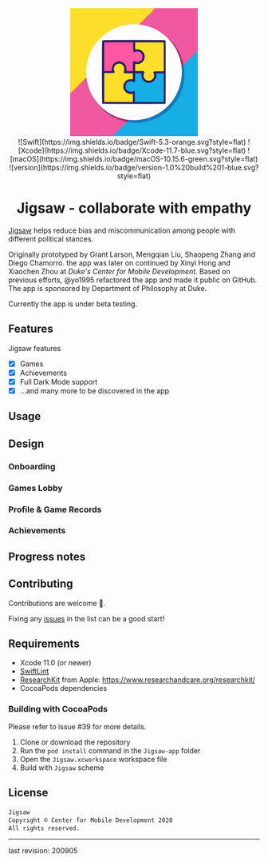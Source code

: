 <div align="center">
   <img width="256" src="./Jigsaw-app/Jigsaw/Assets.xcassets/AppIcon.appiconset/1024.png" alt="Jigsaw Logo">
</div>

<div align="center">
    ![Swift](https://img.shields.io/badge/Swift-5.3-orange.svg?style=flat)
    ![Xcode](https://img.shields.io/badge/Xcode-11.7-blue.svg?style=flat)
    ![macOS](https://img.shields.io/badge/macOS-10.15.6-green.svg?style=flat)
    ![version](https://img.shields.io/badge/version-1.0%20build%201-blue.svg?style=flat)
</div>

<div align="center">
    <h1>Jigsaw - collaborate with empathy</h1>
</div>

[Jigsaw](https://gitlab.oit.duke.edu/MobileCenter/jigsaw) helps reduce bias and miscommunication among people with different political stances.

Originally prototyped by Grant Larson, Mengqian Liu, Shaopeng Zhang and Diego Chamorro. the app was later on continued by Xinyi Hong and Xiaochen Zhou at *Duke's Center for Mobile Development*. Based on previous efforts, @yo1995 refactored the app and made it public on GitHub. The app is sponsored by Department of Philosophy at Duke.

Currently the app is under beta testing.

## Features

Jigsaw features

* [x] Games
* [x] Achievements
* [x] Full Dark Mode support
* [x] ...and many more to be discovered in the app

## Usage

## Design

### Onboarding

### Games Lobby
    
### Profile & Game Records

### Achievements

## Progress notes

## Contributing

Contributions are welcome 🙌.

Fixing any [issues](https://github.com/DukeMobileDevCenter/Jigsaw/issues) in the list can be a good start!

## Requirements

* Xcode 11.0 (or newer)
* [SwiftLint](https://github.com/realm/SwiftLint)
* [ResearchKit](https://github.com/ResearchKit/ResearchKit) from Apple: https://www.researchandcare.org/researchkit/
* CocoaPods dependencies

### Building with CocoaPods

Please refer to issue #39 for more details.

1. Clone or download the repository
2. Run the `pod install` command in the `Jigsaw-app` folder
3. Open the `Jigsaw.xcworkspace` workspace file
4. Build with `Jigsaw` scheme

## License

```
Jigsaw
Copyright © Center for Mobile Development 2020
All rights reserved. 
```

---

last revision: 200905
